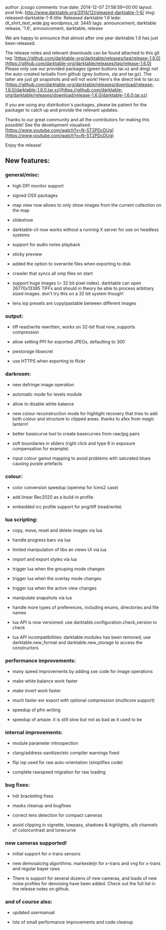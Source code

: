 author: jcsogo
comments: true
date: 2014-12-07 21:58:59+00:00
layout: post
link: http://www.darktable.org/2014/12/released-darktable-1-6/
slug: released-darktable-1-6
title: Released darktable 1.6
lede: dt_shirt_text_wide.jpg
wordpress_id: 3445
tags: announcement, darktable release, '1.6', announcement, darktable, release

We are happy to announce that almost after one year darktable 1.6 has just been released.

The release notes and relevant downloads can be found attached to this git tag:
[https://github.com/darktable-org/darktable/releases/tag/release-1.6.0](https://github.com/darktable-org/darktable/releases/tag/release-1.6.0)
Please only use our provided packages (green buttons tar.xz and dmg) not the auto-created tarballs from github (grey buttons, zip and tar.gz). The latter are just git snapshots and will not work! Here's the direct link to tar.xz:
[https://github.com/darktable-org/darktable/releases/download/release-1.6.0/darktable-1.6.0.tar.xz](https://github.com/darktable-org/darktable/releases/download/release-1.6.0/darktable-1.6.0.tar.xz)

If you are using any distribution's packages, please be patient for the packager to catch up and provide the relevant updates.

Thanks to our great community and all the contributors for making this possible!
See the development visualised: [https://www.youtube.com/watch?v=N-ST2PDcDUg](https://www.youtube.com/watch?v=N-ST2PDcDUg)

Enjoy the release!


## **New features:**




### **general/misc:**






  * high DPI monitor support


  * signed OSX packages


  * map view now allows to only show images from the current collection on the map


  * slideshow


  * darktable-cli now works without a running X server for use on headless systems


  * support for audio notes playback


  * sticky preview


  * added the option to overwrite files when exporting to disk


  * crawler that syncs all xmp files on start


  * support huge images (> 32 bit pixel index). darktable can open 26770x13385 TIFFs and should in theory be able to process arbitrary sized images. don't try this on a 32 bit system though!


  * lens iop presets are copy/pastable between different images




### **output:**






  * tiff read/write rewritten, works on 32-bit float now, supports compression


  * allow setting PPI for exported JPEGs, defaulting to 300


  * pwstorage libsecret


  * use HTTPS when exporting to flickr




### **darkroom:**






  * new defringe image operation


  * automatic mode for levels module


  * allow to disable white balance


  * new colour reconstruction mode for highlight recovery that tries to add both colour and structure to clipped areas. thanks to a1ex from magic lantern!


  * better basecurve tool to create basecurves from raw/jpg pairs


  * soft boundaries in sliders (right click and type 8 in exposure compensation for example)


  * input colour gamut mapping to avoid problems with saturated blues causing purple artefacts




### **colour:**






  * color conversion speedup (openmp for lcms2 case)


  * add linear Rec2020 as a build-in profile


  * embedded icc profile support for png/tiff (read/write)




### **lua scripting:**






  * copy, move, reset and delete images via lua


  * handle progress bars via lua


  * limited manipulation of libs an views UI via lua


  * import and export styles via lua


  * trigger lua when the grouping mode changes


  * trigger lua when the overlay mode changes


  * trigger lua when the active view changes


  * manipulate snapshots via lua


  * handle more types of preferences, including enums, directories and file names


  * lua API is now versioned: use darktable.configuration.check_version to check


  * lua API incompatibilities: darktable.modules has been removed, use darktable.new_format and darktable.new_storage to access the constructors




### **performance improvements:**






  * many speed improvements by adding sse code for image operations


  * make white balance work faster


  * make invert work faster


  * much faster exr export with optional compression (multicore support)


  * speedup of pfm writing


  * speedup of amaze. it is still slow but not as bad as it used to be




### **internal improvements:**






  * module parameter introspection


  * clang/address-sanitizer/etc compiler warnings fixed


  * flip iop used for raw auto-orientation (simplifies code)


  * complete rawspeed migration for raw loading




### **bug fixes:**






  * hdr bracketing fixes


  * masks cleanup and bugfixes


  * correct lens detection for compact cameras


  * avoid clipping in vignette, lowpass, shadows & highlights, a/b channels of colorcontrast and tonecurve




### **new cameras supported!**






  * initial support for x-trans sensors


  * new demosaicing algorithms: markesteijn for x-trans and vng for x-trans and regular bayer raws


  * There is support for several dozens of new cameras, and loads of new noise profiles for denoising have been added. Check out the full list in the release notes on github.




### **and of course also:**






  * updated usermanual


  * lots of small performance improvements and code cleanup


